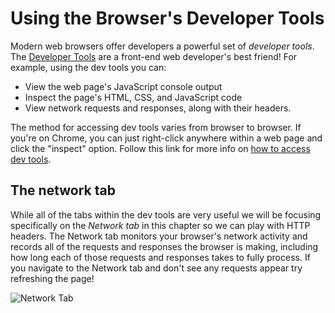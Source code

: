 # Using the Browser's Developer Tools

Modern web browsers offer developers a powerful set of *developer tools*. The [Developer Tools](https://developer.mozilla.org/en-US/docs/Learn/Common_questions/What_are_browser_developer_tools) are a front-end web developer's best friend! For example, using the dev tools you can:

* View the web page's JavaScript console output
* Inspect the page's HTML, CSS, and JavaScript code
* View network requests and responses, along with their headers.

The method for accessing dev tools varies from browser to browser. If you're on Chrome, you can just right-click anywhere within a web page and click the "inspect" option. Follow this link for more info on [how to access dev tools](https://developer.mozilla.org/en-US/docs/Learn/Common_questions/What_are_browser_developer_tools#:~:text=How%20do%20you%20pull%20it%20up%3F%20Three%20ways%3A).

## The network tab

While all of the tabs within the dev tools are very useful we will be focusing specifically on the *Network tab* in this chapter so we can play with HTTP headers. The Network tab monitors your browser's network activity and records all of the requests and responses the browser is making, including how long each of those requests and responses takes to fully process. If you navigate to the Network tab and don't see any requests appear try refreshing the page!

![Network Tab](https://i.imgur.com/STKdceG.png)
